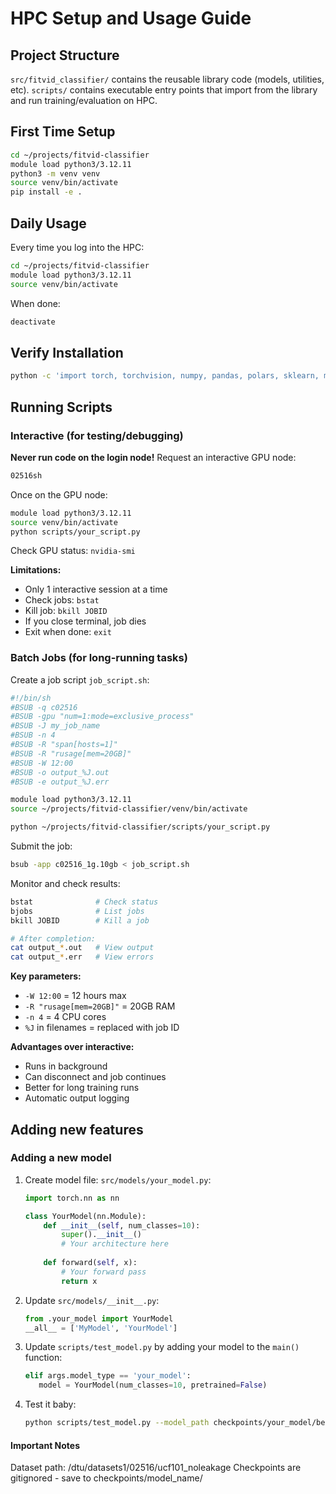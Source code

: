 # HPC Setup and Usage Guide

## Project Structure
`src/fitvid_classifier/` contains the reusable library code (models, utilities, etc). `scripts/` contains executable entry points that import from the library and run training/evaluation on HPC.

## First Time Setup

```bash
cd ~/projects/fitvid-classifier
module load python3/3.12.11
python3 -m venv venv
source venv/bin/activate
pip install -e .
```

## Daily Usage

Every time you log into the HPC:

```bash
cd ~/projects/fitvid-classifier
module load python3/3.12.11
source venv/bin/activate
```

When done:

```bash
deactivate
```

## Verify Installation

```bash
python -c 'import torch, torchvision, numpy, pandas, polars, sklearn, matplotlib, seaborn; print("All packages work!")'
```

## Running Scripts

### Interactive (for testing/debugging)

**Never run code on the login node!** Request an interactive GPU node:

```bash
02516sh
```

Once on the GPU node:

```bash
module load python3/3.12.11
source venv/bin/activate
python scripts/your_script.py
```

Check GPU status: `nvidia-smi`

**Limitations:**
- Only 1 interactive session at a time
- Check jobs: `bstat`
- Kill job: `bkill JOBID`
- If you close terminal, job dies
- Exit when done: `exit`

### Batch Jobs (for long-running tasks)

Create a job script `job_script.sh`:

```bash
#!/bin/sh
#BSUB -q c02516
#BSUB -gpu "num=1:mode=exclusive_process"
#BSUB -J my_job_name
#BSUB -n 4
#BSUB -R "span[hosts=1]"
#BSUB -R "rusage[mem=20GB]"
#BSUB -W 12:00
#BSUB -o output_%J.out
#BSUB -e output_%J.err

module load python3/3.12.11
source ~/projects/fitvid-classifier/venv/bin/activate

python ~/projects/fitvid-classifier/scripts/your_script.py
```

Submit the job:

```bash
bsub -app c02516_1g.10gb < job_script.sh
```

Monitor and check results:

```bash
bstat              # Check status
bjobs              # List jobs
bkill JOBID        # Kill a job

# After completion:
cat output_*.out   # View output
cat output_*.err   # View errors
```

**Key parameters:**
- `-W 12:00` = 12 hours max
- `-R "rusage[mem=20GB]"` = 20GB RAM
- `-n 4` = 4 CPU cores
- `%J` in filenames = replaced with job ID

**Advantages over interactive:**
- Runs in background
- Can disconnect and job continues
- Better for long training runs
- Automatic output logging

## Adding new features

### Adding a new model
1. Create model file: `src/models/your_model.py`:
    ```python
    import torch.nn as nn
    
    class YourModel(nn.Module):
        def __init__(self, num_classes=10):
            super().__init__()
            # Your architecture here
        
        def forward(self, x):
            # Your forward pass
            return x
    ```

2. Update `src/models/__init__.py`:
    ```python
    from .your_model import YourModel
   __all__ = ['MyModel', 'YourModel']
    ```

3. Update `scripts/test_model.py` by adding your model to the `main()` function:
    ```python
    elif args.model_type == 'your_model':
       model = YourModel(num_classes=10, pretrained=False)
    ```

4. Test it baby:
    ```bash
    python scripts/test_model.py --model_path checkpoints/your_model/best_model.pth --model_type your_model
    ```

#### Important Notes

Dataset path: /dtu/datasets1/02516/ucf101_noleakage
Checkpoints are gitignored - save to checkpoints/model_name/